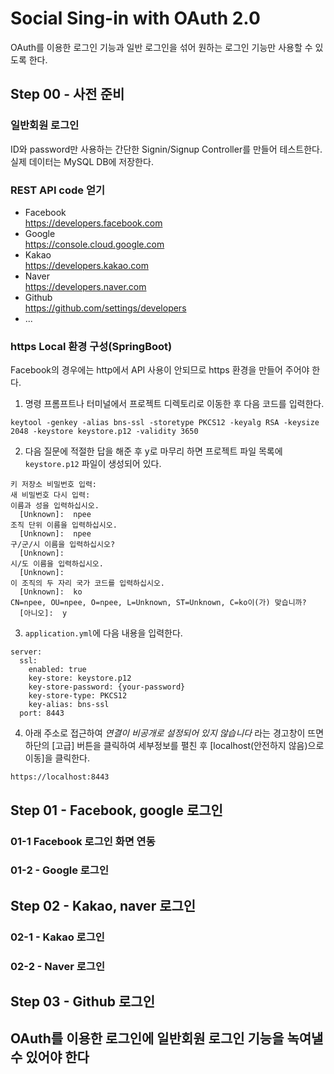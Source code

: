 # Social Sing-in with OAuth 2.0
OAuth를 이용한 로그인 기능과 일반 로그인을 섞어 원하는 로그인 기능만 사용할 수 있도록 한다.
## Step 00 - 사전 준비
### 일반회원 로그인
ID와 password만 사용하는 간단한 Signin/Signup Controller를 만들어 테스트한다.
실제 데이터는 MySQL DB에 저장한다.
### REST API code 얻기
- Facebook  
https://developers.facebook.com
- Google  
https://console.cloud.google.com
- Kakao  
https://developers.kakao.com
- Naver  
https://developers.naver.com
- Github  
https://github.com/settings/developers
- ...

### https Local 환경 구성(SpringBoot)
Facebook의 경우에는 http에서 API 사용이 안되므로 https 환경을 만들어 주어야 한다.
1. 명령 프롬프트나 터미널에서 프로젝트 디렉토리로 이동한 후 다음 코드를 입력한다.
```$xslt
keytool -genkey -alias bns-ssl -storetype PKCS12 -keyalg RSA -keysize 2048 -keystore keystore.p12 -validity 3650
```
2. 다음 질문에 적절한 답을 해준 후 y로 마무리 하면 프로젝트 파일 목록에 `keystore.p12` 파일이 생성되어 있다.

```$xslt
키 저장소 비밀번호 입력:
새 비밀번호 다시 입력:
이름과 성을 입력하십시오.
  [Unknown]:  npee
조직 단위 이름을 입력하십시오.
  [Unknown]:  npee
구/군/시 이름을 입력하십시오?
  [Unknown]:
시/도 이름을 입력하십시오.
  [Unknown]:
이 조직의 두 자리 국가 코드를 입력하십시오.
  [Unknown]:  ko
CN=npee, OU=npee, O=npee, L=Unknown, ST=Unknown, C=ko이(가) 맞습니까?
  [아니오]:  y

```
3. `application.yml`에 다음 내용을 입력한다.
```$xslt
server:
  ssl:
    enabled: true
    key-store: keystore.p12
    key-store-password: {your-password}
    key-store-type: PKCS12
    key-alias: bns-ssl
  port: 8443
```
4. 아래 주소로 접근하여 *연결이 비공개로 설정되어 있지 않습니다* 라는 경고창이 뜨면 하단의 [고급] 버튼을 클릭하여 세부정보를 펼친 후 [localhost(안전하지 않음)으로 이동]을 클릭한다.
```$xslt
https://localhost:8443
```
## Step 01 - Facebook, google 로그인
### 01-1 Facebook 로그인 화면 연동
### 01-2 - Google 로그인
## Step 02 - Kakao, naver 로그인
### 02-1 - Kakao 로그인
### 02-2 - Naver 로그인
## Step 03 - Github 로그인
## OAuth를 이용한 로그인에 일반회원 로그인 기능을 녹여낼 수 있어야 한다